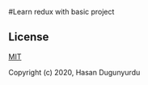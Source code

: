#Learn redux with basic project

## License

[MIT](http://opensource.org/licenses/MIT)

Copyright (c) 2020, Hasan Dugunyurdu
